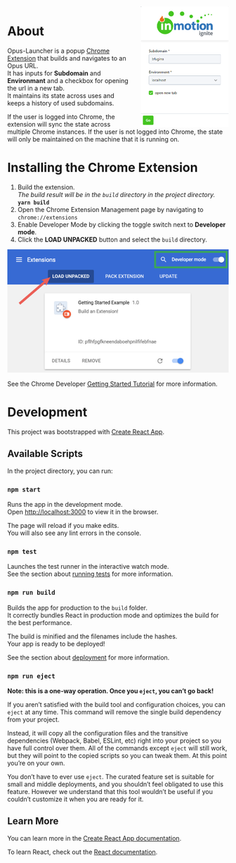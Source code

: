 <img align="right" width="200" src="opus-launcher-ui.png" style="margin-left: 20px;" >  

# About
Opus-Launcher is a popup [Chrome Extension](https://developer.chrome.com/extensions) that builds and navigates to an Opus URL.  
It has inputs for **Subdomain** and **Environmant** and a checkbox for opening the url in a new tab.  
It maintains its state across uses and keeps a history of used subdomains.

If the user is logged into Chrome, the extension will sync the state across multiple Chrome instances. If the user is not logged into Chrome, the state will only be maintained on the machine that it is running on.

<P style="clear:both;">

# Installing the Chrome Extension

1. Build the extension.  
_The build result will be in the `build` directory in the project directory._  
     **`yarn build`**
2. Open the Chrome Extension Management page by navigating to `chrome://extensions`
3. Enable Developer Mode by clicking the toggle switch next to **Developer mode**.
4. Click the **LOAD UNPACKED** button and select the `build` directory.

![Chrome Extension Configuration](load_extension.png)

See the Chrome Developer [Getting Started Tutorial](https://developer.chrome.com/extensions/getstarted) for more information.

# Development

This project was bootstrapped with [Create React App](https://github.com/facebook/create-react-app).

## Available Scripts

In the project directory, you can run:

### `npm start`

Runs the app in the development mode.<br>
Open [http://localhost:3000](http://localhost:3000) to view it in the browser.

The page will reload if you make edits.<br>
You will also see any lint errors in the console.

### `npm test`

Launches the test runner in the interactive watch mode.<br>
See the section about [running tests](https://facebook.github.io/create-react-app/docs/running-tests) for more information.

### `npm run build`

Builds the app for production to the `build` folder.<br>
It correctly bundles React in production mode and optimizes the build for the best performance.

The build is minified and the filenames include the hashes.<br>
Your app is ready to be deployed!

See the section about [deployment](https://facebook.github.io/create-react-app/docs/deployment) for more information.

### `npm run eject`

**Note: this is a one-way operation. Once you `eject`, you can’t go back!**

If you aren’t satisfied with the build tool and configuration choices, you can `eject` at any time. This command will remove the single build dependency from your project.

Instead, it will copy all the configuration files and the transitive dependencies (Webpack, Babel, ESLint, etc) right into your project so you have full control over them. All of the commands except `eject` will still work, but they will point to the copied scripts so you can tweak them. At this point you’re on your own.

You don’t have to ever use `eject`. The curated feature set is suitable for small and middle deployments, and you shouldn’t feel obligated to use this feature. However we understand that this tool wouldn’t be useful if you couldn’t customize it when you are ready for it.

## Learn More

You can learn more in the [Create React App documentation](https://facebook.github.io/create-react-app/docs/getting-started).

To learn React, check out the [React documentation](https://reactjs.org/).
